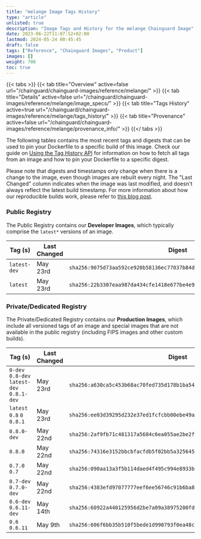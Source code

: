 ```yaml
---
title: "melange Image Tags History"
type: "article"
unlisted: true
description: "Image Tags and History for the melange Chainguard Image"
date: 2023-06-22T11:07:52+02:00
lastmod: 2024-05-24 00:45:45
draft: false
tags: ["Reference", "Chainguard Images", "Product"]
images: []
weight: 700
toc: true
---
```


{{< tabs >}}
{{< tab title="Overview" active=false url="/chainguard/chainguard-images/reference/melange/" >}}
{{< tab title="Details" active=false url="/chainguard/chainguard-images/reference/melange/image_specs/" >}}
{{< tab title="Tags History" active=true url="/chainguard/chainguard-images/reference/melange/tags_history/" >}}
{{< tab title="Provenance" active=false url="/chainguard/chainguard-images/reference/melange/provenance_info/" >}}
{{</ tabs >}}

The following tables contains the most recent tags and digests that can be used to pin your Dockerfile to a specific build of this image. Check our guide on [Using the Tag History API](/chainguard/chainguard-images/using-the-tag-history-api/) for information on how to fetch all tags from an image and how to pin your Dockerfile to a specific digest.

Please note that digests and timestamps only change when there is a change to the image, even though images are rebuilt every night. The "Last Changed" column indicates when the image was last modified, and doesn't always reflect the latest build timestamp. For more information about how our reproducible builds work, please refer to [this blog post](https://www.chainguard.dev/unchained/reproducing-chainguards-reproducible-image-builds).

### Public Registry
The Public Registry contains our **Developer Images**, which typically comprise the `latest*` versions of an image.

| Tag (s)       | Last Changed | Digest                                                                    |
|---------------|--------------|---------------------------------------------------------------------------|
|  `latest-dev` | May 23rd     | `sha256:9075d73aa592ce920b58136ec77037b84d4e464381c98abba39eaa6f8f33f424` |
|  `latest`     | May 23rd     | `sha256:22b3307eaa987da434cfe1418e677be4e99b4e93a1858b860c71249c3d49ab9f` |


### Private/Dedicated Registry
The Private/Dedicated Registry contains our **Production Images**, which include all versioned tags of an image and special images that are not available in the public registry (including FIPS images and other custom builds).

| Tag (s)                                     | Last Changed | Digest                                                                    |
|---------------------------------------------|--------------|---------------------------------------------------------------------------|
|  `0-dev` `0.8-dev` `latest-dev` `0.8.1-dev` | May 23rd     | `sha256:a630ca5c453b68ac70fed735d178b1ba5432ece035718d0ee354633054fee512` |
|  `latest` `0.8` `0` `0.8.1`                 | May 23rd     | `sha256:ee03d39295d232e37ed1fcfcbb00ebe49a96c5b8dcc023ebb8fca84ff2968397` |
|  `0.8.0-dev`                                | May 22nd     | `sha256:2af9fb71c481317a5684c6ea055ae2be2f04ab3381bb74be601812c69b5c2ebf` |
|  `0.8.0`                                    | May 22nd     | `sha256:74316e3152bbcbfacfdb5f02bb5a325645f68d38ab357e6c42b3bc5a90ec21f5` |
|  `0.7.0` `0.7`                              | May 22nd     | `sha256:090aa13a3f5b114daed4f495c994e8933b25018a17f4d479ad97b52ac7be9fc7` |
|  `0.7-dev` `0.7.0-dev`                      | May 22nd     | `sha256:4383efd97077777eef6ee56746c91b6ba885618f0c807ea6ed027fe70a69cdac` |
|  `0.6-dev` `0.6.11-dev`                     | May 14th     | `sha256:60922a440125956d2be7a09a38975200fd73b8bd672568e37cb64740252a6c6a` |
|  `0.6` `0.6.11`                             | May 9th      | `sha256:606f6bb35b510f5bede1d990793f0ea48c609516607b19c70d0bfd7d28be28b1` |

